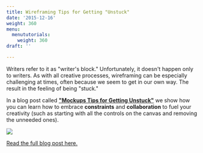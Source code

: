 ```yaml
---
title: Wireframing Tips for Getting "Unstuck"
date: '2015-12-16'
weight: 360
menu:
  menututorials:
    weight: 360
draft: ''

---
```


Writers refer to it as "writer's block." Unfortunately, it doesn't happen only to writers. As with all creative processes, wireframing can be especially challenging at times, often because we seem to get in our own way. The result in the feeling of being "stuck."

In a blog post called [**"Mockups Tips for Getting Unstuck"**](https://blog.balsamiq.com/mockups-tips-for-getting-unstuck/) we show how you can learn how to embrace **constraints** and **collaboration** to fuel your creativity (such as starting with all the controls on the canvas and removing the unneeded ones).

[![](https://media.balsamiq.com/img/support/tutorials/blog/allthecontrols.png)](https://blog.balsamiq.com/mockups-tips-for-getting-unstuck/)

[Read the full blog post here.](https://blog.balsamiq.com/mockups-tips-for-getting-unstuck/)
